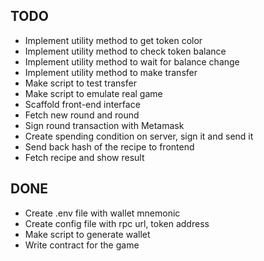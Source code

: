TODO
---
- Implement utility method to get token color 
- Implement utility method to check token balance
- Implement utility method to wait for balance change
- Implement utility method to make transfer
- Make script to test transfer
- Make script to emulate real game
- Scaffold front-end interface
- Fetch new round and round
- Sign round transaction with Metamask
- Create spending condition on server, sign it and send it
- Send back hash of the recipe to frontend
- Fetch recipe and show result

DONE
---
- Create .env file with wallet mnemonic
- Create config file with rpc url, token address
- Make script to generate wallet
- Write contract for the game
